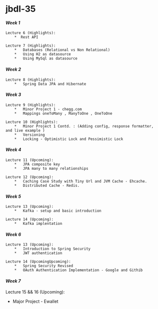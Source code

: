 # jbdl-35


#### **_Week 1_**
    Lecture 6 (Highlights):
        *  Rest API

    Lecture 7 (Highlights):
        *   Databases (Relational vs Non Relational)
        *   Using H2 as datasource
        *   Using MySql as datasource

#### **_Week 2_**
    Lecture 8 (Highlights):
        *   Spring Data JPA and Hibernate


#### **_Week 3_**
    Lecture 9 (Highlights):
        *   Minor Project 1 - chegg.com
        *   Mappings oneToMany , ManyToOne , OneToOne

    Lecture 10 (Highlights):
        *   Minor Project 1 Contd. : (Adding config, response formatter, and live example )
        *   Versioning
        *   Locking - Optimistic Lock and Pessimistic Lock

#### **_Week 4_**
    Lecture 11 (Upcoming):
        *   JPA composite key
        *   JPA many to many relationships

    Lecture 12 (Upcoming):
        *   Caching Case Study with Tiny Url and JVM Cache - Ehcache.
        *   Distributed Cache - Redis.

#### **_Week 5_**

    Lecture 13 (Upcoming):
        *   Kafka - setup and basic introduction

    Lecture 14 (Upcoming):
        *   Kafka implentation

#### **_Week 6_**

    Lecture 13 (Upcoming):
        *   Introduction to Spring Security
        *   JWT authentication

    Lecture 14 (UpcomingUpcoming):
        *   Spring Security Revised
        *   OAuth Authentication Implementation - Google and Githib


#### **_Week 7_**
Lecture 15 && 16 (Upcoming):
*   Major Project - Ewallet
